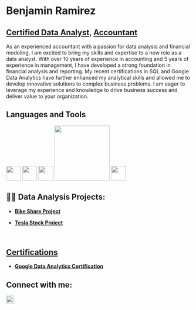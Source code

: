 # Benjamin Ramirez 
## <a href="https://www.credly.com/badges/048072d5-c66c-4b06-bb4f-0fc3101e484e/public_url">Certified Data Analyst</a>, <a href="https://www.linkedin.com/in/benjaminr357/">Accountant</a>

As an experienced accountant with a passion for data analysis and financial modeling, I am excited to bring my skills and expertise to a new role as a data analyst. With over 10 years of experience in accounting and 5 years of experience in management, I have developed a strong foundation in financial analysis and reporting. My recent certifications in SQL and Google Data Analytics have further enhanced my analytical skills and allowed me to develop innovative solutions to complex business problems. I am eager to leverage my experience and knowledge to drive business success and deliver value to your organization.
  
## Languages and Tools
<img src="https://user-images.githubusercontent.com/129348678/229298618-266d5e61-628b-4dcb-9ce3-55c32ccc4de7.png" width="40" /> <img src="https://cdn.jsdelivr.net/gh/devicons/devicon/icons/postgresql/postgresql-plain-wordmark.svg" width="40" /> <img src="https://user-images.githubusercontent.com/129348678/229298991-165d3d89-a068-47c1-a514-b9aba730866d.png" width="40" />  <img src="https://user-images.githubusercontent.com/129348678/229299160-19abaa8b-95cb-42e8-a1c1-3e9cffabfc43.png" width="150" />  <img src="https://user-images.githubusercontent.com/129348678/229299274-21dd42be-fc61-489f-b279-c24e92cc996c.png" width="40" />  
          

  
<h2>👨‍💻 Data Analysis Projects:</h2>

- <b><a href="https://github.com/BenR357/BikeShareProject">Bike Share Project 
  
- <b><a href="">Tesla Stock Project
<br/>
<h2>Certifications</h2>

- <a href="https://www.credly.com/badges/048072d5-c66c-4b06-bb4f-0fc3101e484e/public_url">Google Data Analytics Certification</a>


<h2> Connect with me:</h2>

[<img align="left" alt="JoshMadakor | LinkedIn" width="22px" src="https://cdn.jsdelivr.net/npm/simple-icons@v3/icons/linkedin.svg" />][linkedin]


[linkedin]: https://www.linkedin.com/in/benjaminr357/

<!--

Here are some ideas to get you started:

- 🔭 I’m currently working on ...
- 🌱 I’m currently learning ...
- 👯 I’m looking to collaborate on ...
- 🤔 I’m looking for help with ...
- 💬 Ask me about ...
- 📫 How to reach me: ...
- ⚡ Fun fact: ...
-->
